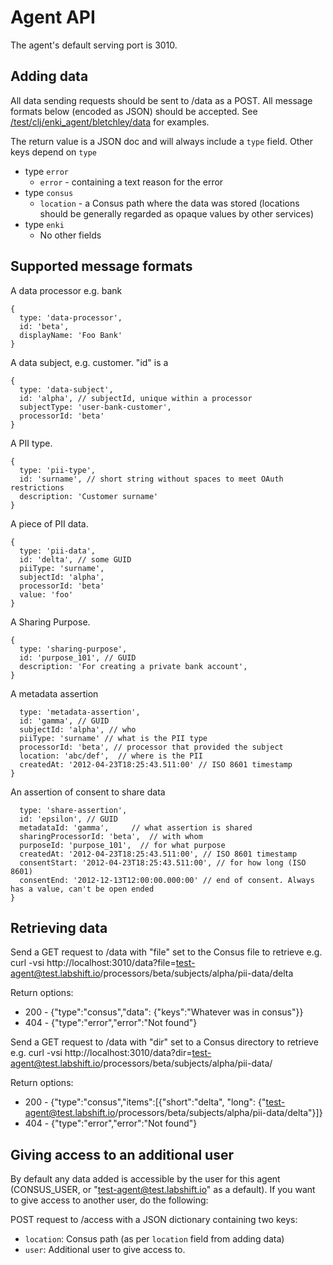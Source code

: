 # Agent API

The agent's default serving port is 3010.

## Adding data

All data sending requests should be sent to /data as a POST. All message formats below (encoded as JSON) should be accepted. See [/test/clj/enki_agent/bletchley/data](../test/clj/enki_agent/bletchley/data) for examples.

The return value is a JSON doc and will always include a `type` field. Other keys depend on `type`

- type `error`
    - `error` - containing a text reason for the error
- type `consus`
    - `location` - a Consus path where the data was stored (locations should be generally regarded as opaque values by other services)
- type `enki`
    - No other fields
	
## Supported message formats

A data processor e.g. bank
```
{ 
  type: 'data-processor',
  id: 'beta',
  displayName: 'Foo Bank'
}
```
A data subject, e.g. customer. "id" is a 
```
{ 
  type: 'data-subject',
  id: 'alpha', // subjectId, unique within a processor
  subjectType: 'user-bank-customer',
  processorId: 'beta'
}
```
A PII type. 
``` 
{
  type: 'pii-type',
  id: 'surname', // short string without spaces to meet OAuth restrictions
  description: 'Customer surname'
}
```
A piece of PII data. 
```
{
  type: 'pii-data',
  id: 'delta', // some GUID
  piiType: 'surname',
  subjectId: 'alpha',
  processorId: 'beta'
  value: 'foo'
}
```
A Sharing Purpose.
```
{
  type: 'sharing-purpose',
  id: 'purpose_101', // GUID
  description: 'For creating a private bank account',
}
```
A metadata assertion 
```{
  type: 'metadata-assertion',
  id: 'gamma', // GUID
  subjectId: 'alpha', // who
  piiType: 'surname' // what is the PII type
  processorId: 'beta', // processor that provided the subject
  location: 'abc/def',  // where is the PII
  createdAt: '2012-04-23T18:25:43.511:00' // ISO 8601 timestamp
}
```
An assertion of consent to share data
```{
  type: 'share-assertion',
  id: 'epsilon', // GUID
  metadataId: 'gamma',     // what assertion is shared
  sharingProcessorId: 'beta',  // with whom
  purposeId: 'purpose_101',  // for what purpose
  createdAt: '2012-04-23T18:25:43.511:00', // ISO 8601 timestamp
  consentStart: '2012-04-23T18:25:43.511:00', // for how long (ISO 8601)
  consentEnd: '2012-12-13T12:00:00.000:00' // end of consent. Always has a value, can't be open ended
}
```
	
## Retrieving data

Send a GET request to /data with "file" set to the Consus file to retrieve
e.g. curl -vsi http://localhost:3010/data?file=test-agent@test.labshift.io/processors/beta/subjects/alpha/pii-data/delta

Return options:
* 200 - {"type":"consus","data": {"keys":"Whatever was in consus"}}
* 404 - {"type":"error","error":"Not found"}


Send a GET request to /data with "dir" set to a Consus directory to retrieve
e.g. curl -vsi http://localhost:3010/data?dir=test-agent@test.labshift.io/processors/beta/subjects/alpha/pii-data/

Return options:
* 200 - {"type":"consus","items":[{"short":"delta", "long": {"test-agent@test.labshift.io/processors/beta/subjects/alpha/pii-data/delta"}]}
* 404 - {"type":"error","error":"Not found"}

## Giving access to an additional user

By default any data added is accessible by the user for this agent (CONSUS_USER, or "test-agent@test.labshift.io" as a default). If you want to give access to another user, do the following:

POST request to /access with a JSON dictionary containing two keys:

* `location`: Consus path (as per `location` field from adding data)
* `user`: Additional user to give access to.

